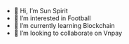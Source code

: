 - 👋 Hi, I’m Sun Spirit
- 👀 I’m interested in Football
- 🌱 I’m currently learning Blockchain
- 💞️ I’m looking to collaborate on Vnpay

<!---
sunspirit9999/sunspirit9999 is a ✨ special ✨ repository because its `README.md` (this file) appears on your GitHub profile.
You can click the Preview link to take a look at your changes.
--->

